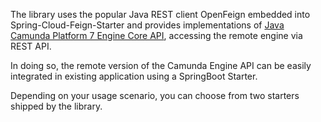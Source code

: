 The library uses the popular Java REST client OpenFeign embedded into Spring-Cloud-Feign-Starter
and provides implementations of [Java Camunda Platform 7 Engine Core API](https://docs.camunda.org/manual/latest/), 
accessing the remote engine via REST API.

In doing so, the remote version of the Camunda Engine API can be easily integrated in existing application using a SpringBoot Starter.

Depending on your usage scenario, you can choose from two starters shipped by the library.
